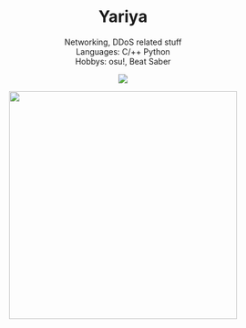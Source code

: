 <h1 align="center">Yariya</h1>
<p align="center">Networking, DDoS related stuff<br>Languages: C/++ Python<br>Hobbys: osu!, Beat Saber</p>
<p align="center">
    <img src="https://github-readme-stats.vercel.app/api/?username=Yariya&title_color=4F8CC9&text_color=9f9f9f&show_icons=true&bg_color=00000000&hide_border=true&icon_color=4F8CC9&hide_title=true&count_private=true" /></p>
<p align="center"><img src="https://www.abuseipdb.com/contributor/55003.svg" width="400" height="400"></a>
